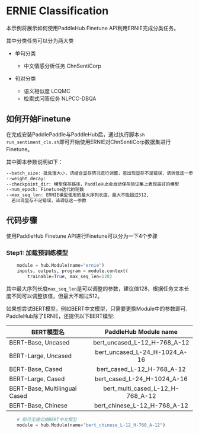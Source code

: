 # ERNIE Classification

本示例将展示如何使用PaddleHub Finetune API利用ERNIE完成分类任务。

其中分类任务可以分为两大类

* 单句分类
  - 中文情感分析任务 ChnSentiCorp


* 句对分类
  - 语义相似度 LCQMC
  - 检索式问答任务 NLPCC-DBQA

## 如何开始Finetune

在完成安装PaddlePaddle与PaddleHub后，通过执行脚本`sh run_sentiment_cls.sh`即可开始使用ERNIE对ChnSentiCorp数据集进行Finetune。

其中脚本参数说明如下：

```bash
--batch_size: 批处理大小，请结合显存情况进行调整，若出现显存不足错误，请调低这一参数值
--weight_decay:
--checkpoint_dir: 模型保存路径，PaddleHub会自动保存验证集上表现最好的模型
--num_epoch: Finetune迭代的轮数
--max_seq_len: ERNIE模型使用的最大序列长度，最大不能超过512,
  若出现显存不足错误，请调低这一参数
```

## 代码步骤

使用PaddleHub Finetune API进行Finetune可以分为一下4个步骤

### Step1: 加载预训练模型

```python
    module = hub.Module(name="ernie")
    inputs, outputs, program = module.context(
        trainable=True, max_seq_len=128)
```
其中最大序列长度`max_seq_len`是可以调整的参数，建议值128，根据任务文本长度不同可以调整该值，但最大不超过512。

如果想尝试BERT模型，例如BERT中文模型，只需要更换Module中的参数即可.
PaddleHub除了ERNIE，还提供以下BERT模型:

BERT模型名                         | PaddleHub Module name
---------------------------------- | :------:
BERT-Base, Uncased                 | bert_uncased_L-12_H-768_A-12
BERT-Large, Uncased                | bert_uncased_L-24_H-1024_A-16
BERT-Base, Cased                   | bert_cased_L-12_H-768_A-12
BERT-Large, Cased                  | bert_cased_L-24_H-1024_A-16
BERT-Base, Multilingual Cased      | bert_multi_cased_L-12_H-768_A-12
BERT-Base, Chinese                 | bert_chinese_L-12_H-768_A-12


```python
    # 即可无缝切换BERT中文模型
    module = hub.Module(name="bert_chinese_L-12_H-768_A-12")
```
